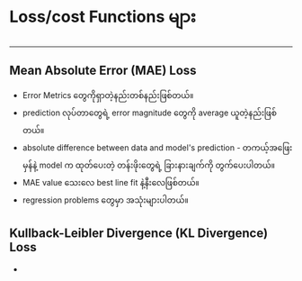 # Loss/cost Functions များ
___
## Mean Absolute Error (MAE) Loss

- Error Metrics တွေကိုရှာတဲ့နည်းတစ်နည်းဖြစ်တယ်။
- prediction လုပ်တာတွေရဲ့ error magnitude တွေကို average ယူတဲ့နည်းဖြစ်တယ်။
- absolute difference between data and model's prediction - တကယ့်အဖြေးမှန်နဲ့ model က ထုတ်ပေးတဲ့ တန်းဖိုးတွေရဲ့ ခြားနားချက်ကို တွက်ပေးပါတယ်။
- MAE value သေးလေ best line fit နဲ့နီးလေဖြစ်တယ်။
- regression problems တွေမှာ အသုံးများပါတယ်။

## Kullback-Leibler Divergence (KL Divergence) Loss

- 